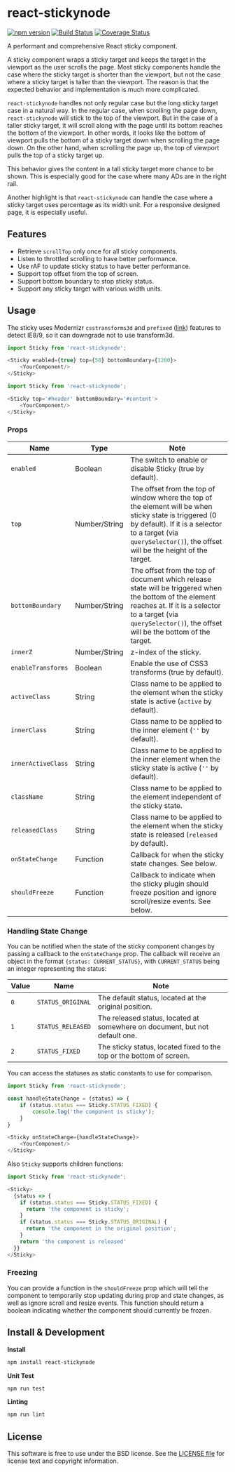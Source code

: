 # react-stickynode
[![npm version](https://badge.fury.io/js/react-stickynode.svg)](http://badge.fury.io/js/react-stickynode)
[![Build Status](https://travis-ci.org/yahoo/react-stickynode.svg?branch=master)](https://travis-ci.org/yahoo/react-stickynode)
[![Coverage Status](https://coveralls.io/repos/yahoo/react-stickynode/badge.svg)](https://coveralls.io/r/yahoo/react-stickynode)

A performant and comprehensive React sticky component.

A sticky component wraps a sticky target and keeps the target in the viewport as the user scrolls the page. Most sticky components handle the case where the sticky target is shorter than the viewport, but not the case where a sticky target is taller than the viewport. The reason is that the expected behavior and implementation is much more complicated.

`react-stickynode` handles not only regular case but the long sticky target case in a natural way. In the regular case, when scrolling the page down, `react-stickynode` will stick to the top of the viewport. But in the case of a taller sticky target, it will scroll along with the page until its bottom reaches the bottom of the viewport. In other words, it looks like the bottom of viewport pulls the bottom of a sticky target down when scrolling the page down. On the other hand, when scrolling the page up, the top of viewport pulls the top of a sticky target up.

This behavior gives the content in a tall sticky target more chance to be shown. This is especially good for the case where many ADs are in the right rail.

Another highlight is that `react-stickynode` can handle the case where a sticky target uses percentage as its width unit. For a responsive designed page, it is especially useful.

## Features

- Retrieve `scrollTop` only once for all sticky components.
- Listen to throttled scrolling to have better performance.
- Use rAF to update sticky status to have better performance.
- Support top offset from the top of screen.
- Support bottom boundary to stop sticky status.
- Support any sticky target with various width units.

## Usage

The sticky uses Modernizr `csstransforms3d` and `prefixed` ([link](http://modernizr.com/download/?-csstransforms3d-prefixed)) features to detect IE8/9, so it can downgrade not to use transform3d.

```js
import Sticky from 'react-stickynode';

<Sticky enabled={true} top={50} bottomBoundary={1200}>
    <YourComponent/>
</Sticky>
```

```js
import Sticky from 'react-stickynode';

<Sticky top='#header' bottomBoundary='#content'>
    <YourComponent/>
</Sticky>
```

### Props

|Name| Type| Note|
|-----|-----|-----|
| `enabled` | Boolean| The switch to enable or disable Sticky (true by default). |
| `top` | Number/String | The offset from the top of window where the top of the element will be when sticky state is triggered (0 by default). If it is a selector to a target (via `querySelector()`), the offset will be the height of the target. |
| `bottomBoundary` | Number/String | The offset from the top of document which release state will be triggered when the bottom of the element reaches at. If it is a selector to a target (via `querySelector()`), the offset will be the bottom of the target. |
| `innerZ` | Number/String | z-index of the sticky. |
| `enableTransforms` | Boolean | Enable the use of CSS3 transforms (true by default). |
| `activeClass` | String | Class name to be applied to the element when the sticky state is active (`active` by default). |
| `innerClass` | String | Class name to be applied to the inner element (`''` by default). |
| `innerActiveClass` | String | Class name to be applied to the inner element when the sticky state is active (`''` by default). |
| `className` | String | Class name to be applied to the element independent of the sticky state. |
| `releasedClass` | String | Class name to be applied to the element when the sticky state is released (`released` by default). |
| `onStateChange` | Function | Callback for when the sticky state changes. See below. |
| `shouldFreeze` | Function | Callback to indicate when the sticky plugin should freeze position and ignore scroll/resize events. See below. |

### Handling State Change

You can be notified when the state of the sticky component changes by passing a callback to the `onStateChange` prop. The callback will receive an object in the format `{status: CURRENT_STATUS}`, with `CURRENT_STATUS` being an integer representing the status:

| Value | Name | Note|
|-----|-----|-----|
| `0` | `STATUS_ORIGINAL` | The default status, located at the original position.|
| `1` | `STATUS_RELEASED` | The released status, located at somewhere on document, but not default one.|
| `2` | `STATUS_FIXED` | The sticky status, located fixed to the top or the bottom of screen.|

You can access the statuses as static constants to use for comparison.
```js
import Sticky from 'react-stickynode';

const handleStateChange = (status) => {
    if (status.status === Sticky.STATUS_FIXED) {
        console.log('the component is sticky');
    }
}

<Sticky onStateChange={handleStateChange}>
    <YourComponent/>
</Sticky>
```

Also `Sticky` supports children functions:

```js
import Sticky from 'react-stickynode';

<Sticky>
  {status => {
    if (status.status === Sticky.STATUS_FIXED) {
      return 'the component is sticky';
    }
    if (status.status === Sticky.STATUS_ORIGINAL) {
      return 'the component in the original position';
    }
    return 'the component is released'
  }}
</Sticky>
```

### Freezing

You can provide a function in the `shouldFreeze` prop which will tell the component to temporarily stop updating during prop and state changes, as well as ignore scroll and resize events. This function should return a boolean indicating whether the component should currently be frozen.

## Install & Development

**Install**
```bash
npm install react-stickynode
```

**Unit Test**
```bash
npm run test
```

**Linting**
```bash
npm run lint
```

## License

This software is free to use under the BSD license.
See the [LICENSE file](./LICENSE.md) for license text and copyright information.
